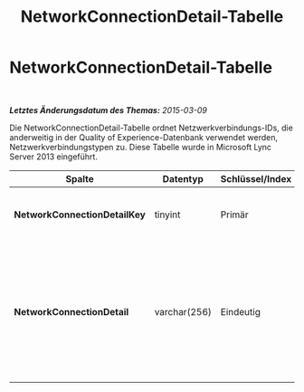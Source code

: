 ﻿---
title: NetworkConnectionDetail-Tabelle
TOCTitle: NetworkConnectionDetail-Tabelle
ms:assetid: b48cc9a6-5232-48b5-bd20-53b68229336b
ms:mtpsurl: https://technet.microsoft.com/de-de/library/JJ205185(v=OCS.15)
ms:contentKeyID: 49295148
ms.date: 05/19/2016
mtps_version: v=OCS.15
ms.translationtype: HT
---

# NetworkConnectionDetail-Tabelle

 

_**Letztes Änderungsdatum des Themas:** 2015-03-09_

Die NetworkConnectionDetail-Tabelle ordnet Netzwerkverbindungs-IDs, die anderweitig in der Quality of Experience-Datenbank verwendet werden, Netzwerkverbindungstypen zu. Diese Tabelle wurde in Microsoft Lync Server 2013 eingeführt.


<table>
<colgroup>
<col style="width: 25%" />
<col style="width: 25%" />
<col style="width: 25%" />
<col style="width: 25%" />
</colgroup>
<thead>
<tr class="header">
<th><strong>Spalte</strong></th>
<th><strong>Datentyp</strong></th>
<th><strong>Schlüssel/Index</strong></th>
<th><strong>Details</strong></th>
</tr>
</thead>
<tbody>
<tr class="odd">
<td><p><strong>NetworkConnectionDetailKey</strong></p></td>
<td><p>tinyint</p></td>
<td><p>Primär</p></td>
<td><p>Eindeutiger Bezeichner für den Netzwerkverbindungstyp.</p></td>
</tr>
<tr class="even">
<td><p><strong>NetworkConnectionDetail</strong></p></td>
<td><p>varchar(256)</p></td>
<td><p>Eindeutig</p></td>
<td><p>Netzwerkverbindungstyp, der NetworkConnectionDetailKey entspricht. Gültige Werte sind:</p>
<ol>
<li><p>0 – Wired</p></li>
<li><p>1 – WiFi</p></li>
<li><p>2 – Ethernet</p></li>
</ol></td>
</tr>
</tbody>
</table>

